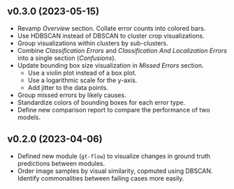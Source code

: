 ## v0.3.0 (2023-05-15)
- Revamp _Overview_ section. Collate error counts into colored bars.
- Use HDBSCAN instead of DBSCAN to cluster crop visualizations.
- Group visualizations within clusters by sub-clusters.
- Combine _Classification Errors_ and _Classification And Localization Errors_ into a single section (_Confusions_).
- Update bounding box size visualization in _Missed Errors_ section. <br/>
    - Use a violin plot instead of a box plot.
    - Use a logarithmic scale for the y-axis.
    - Add jitter to the data points.
- Group missed errors by likely causes.
- Standardize colors of bounding boxes for each error type.
- Define new comparison report to compare the performance of two models.


## v0.2.0 (2023-04-06)
- Defined new module (`gt-flow`) to visualize changes in ground truth predictions between modules.
- Order image samples by visual similarity, copmuted using DBSCAN. Identify commonalities between failing cases more easily.
